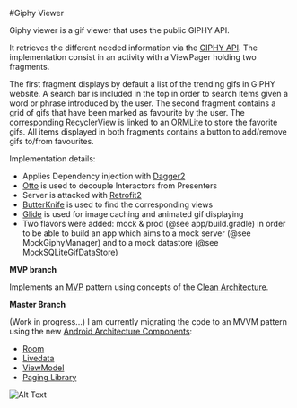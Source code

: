 #Giphy Viewer

Giphy viewer is a gif viewer that uses the public GIPHY API.

It retrieves the different needed information via the [GIPHY API](https://developers.giphy.com/docs/).
The implementation consist in an activity with a ViewPager holding two fragments. 


The first fragment displays by default a list of the trending gifs in GIPHY website. A search bar is included in the top in order to search items given a word or phrase introduced by the user.
The second fragment contains a grid of gifs that have been marked as favourite by the user. The corresponding RecyclerView is linked to an ORMLite to store the favorite gifs.
All items displayed in both fragments contains a button to add/remove gifs to/from favourites.

Implementation details:

- Applies Dependency injection with [Dagger2](https://google.github.io/dagger/)
- [Otto](http://square.github.io/otto/) is used to decouple Interactors from Presenters
- Server is attacked with [Retrofit2](http://square.github.io/retrofit/)
- [ButterKnife](http://jakewharton.github.io/butterknife/) is used to find the corresponding views
- [Glide](https://github.com/bumptech/glide) is used for image caching and animated gif displaying
- Two flavors were added: mock & prod (@see app/build.gradle) in order to be able to build an app which aims to a mock server (@see MockGiphyManager) and to a mock datastore (@see MockSQLiteGifDataStore)




**MVP branch**

Implements an [MVP](https://github.com/googlesamples/android-architecture) pattern using concepts of the [Clean Architecture](https://8thlight.com/blog/uncle-bob/2012/08/13/the-clean-architecture.html).

**Master Branch** 

(Work in progress...)
I am currently migrating the code to an MVVM pattern using the new [Android Architecture Components](https://developer.android.com/topic/libraries/architecture/index.html):
- [Room](https://developer.android.com/topic/libraries/architecture/room.html)
- [Livedata](https://developer.android.com/topic/libraries/architecture/livedata.html)
- [ViewModel](https://developer.android.com/topic/libraries/architecture/viewmodel.html)
- [Paging Library](https://developer.android.com/topic/libraries/architecture/paging.html)





![Alt Text](http://awoisoak.com/public/android/giphy-viewer-animation.gif)

